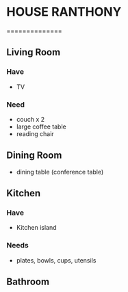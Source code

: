 # HOUSE RANTHONY
==============

## Living Room

### Have

* TV

### Need

* couch x 2
* large coffee table
* reading chair

## Dining Room

* dining table (conference table)

## Kitchen

### Have

* Kitchen island

### Needs

* plates, bowls, cups, utensils

## Bathroom
